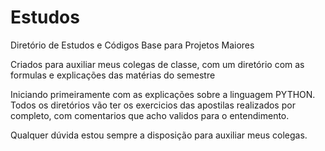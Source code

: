 # Estudos
Diretório de Estudos e Códigos Base para Projetos Maiores

Criados para auxiliar meus colegas de classe, com um diretório com as formulas e explicações das matérias do semestre

Iniciando primeiramente com as explicações sobre a linguagem PYTHON.
Todos os diretórios vão ter os exercicios das apostilas realizados por completo, com comentarios que acho validos para o entendimento.

Qualquer dúvida estou sempre a disposição para auxiliar meus colegas.

